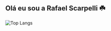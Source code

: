 ## Olá eu sou a Rafael Scarpelli ☘️

![Top Langs](https://github-readme-stats.vercel.app/api/top-langs/?username=RafaelScarpelli&layout=compact&theme=transparent)
